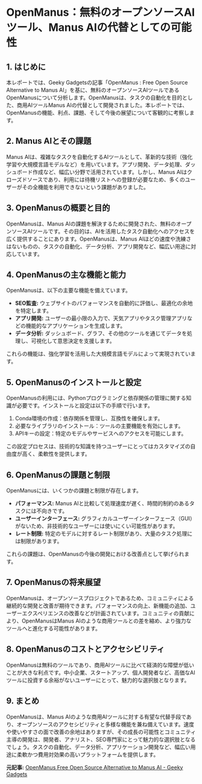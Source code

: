 # OpenManus：無料のオープンソースAIツール、Manus AIの代替としての可能性

## 1. はじめに

本レポートでは、Geeky Gadgetsの記事「OpenManus : Free Open Source Alternative to Manus AI」を基に、無料のオープンソースAIツールであるOpenManusについて分析します。OpenManusは、タスクの自動化を目的とした、商用AIツールManus AIの代替として開発されました。本レポートでは、OpenManusの機能、利点、課題、そして今後の展望について客観的に考察します。

## 2. Manus AIとその課題

Manus AIは、複雑なタスクを自動化するAIツールとして、革新的な技術（強化学習や大規模言語モデルなど）を用いています。アプリ開発、データ処理、ダッシュボード作成など、幅広い分野で活用されています。しかし、Manus AIはクローズドソースであり、利用には待機リストへの登録が必要なため、多くのユーザーがその全機能を利用できないという課題がありました。

## 3. OpenManusの概要と目的

OpenManusは、Manus AIの課題を解決するために開発された、無料のオープンソースAIツールです。その目的は、AIを活用したタスク自動化へのアクセスを広く提供することにあります。OpenManusは、Manus AIほどの速度や洗練さはないものの、タスクの自動化、データ分析、アプリ開発など、幅広い用途に対応しています。

## 4. OpenManusの主な機能と能力

OpenManusは、以下の主要な機能を備えています。

* **SEO監査:** ウェブサイトのパフォーマンスを自動的に評価し、最適化の余地を特定します。
* **アプリ開発:** ユーザーの最小限の入力で、天気アプリやタスク管理アプリなどの機能的なアプリケーションを生成します。
* **データ分析:** ダッシュボード、グラフ、その他のツールを通じてデータを処理し、可視化して意思決定を支援します。

これらの機能は、強化学習を活用した大規模言語モデルによって実現されています。

## 5. OpenManusのインストールと設定

OpenManusの利用には、Pythonプログラミングと依存関係の管理に関する知識が必要です。インストールと設定は以下の手順で行います。

1. Conda環境の作成：依存関係を管理し、互換性を確保します。
2. 必要なライブラリのインストール：ツールの主要機能を有効にします。
3. APIキーの設定：特定のモデルやサービスへのアクセスを可能にします。

この設定プロセスは、技術的な知識を持つユーザーにとってはカスタマイズの自由度が高く、柔軟性を提供します。

## 6. OpenManusの課題と制限

OpenManusには、いくつかの課題と制限が存在します。

* **パフォーマンス:** Manus AIと比較して処理速度が遅く、時間的制約のあるタスクには不向きです。
* **ユーザーインターフェース:** グラフィカルユーザーインターフェース（GUI）がないため、非技術的なユーザーには使いにくい可能性があります。
* **レート制限:** 特定のモデルに対するレート制限があり、大量のタスク処理には制限があります。

これらの課題は、OpenManusの今後の開発における改善点として挙げられます。

## 7. OpenManusの将来展望

OpenManusは、オープンソースプロジェクトであるため、コミュニティによる継続的な開発と改善が期待できます。パフォーマンスの向上、新機能の追加、ユーザーエクスペリエンスの改善などが計画されています。コミュニティの貢献により、OpenManusはManus AIのような商用ツールとの差を縮め、より強力なツールへと進化する可能性があります。

## 8. OpenManusのコストとアクセシビリティ

OpenManusは無料のツールであり、商用AIツールに比べて経済的な障壁が低いことが大きな利点です。中小企業、スタートアップ、個人開発者など、高価なAIツールに投資する余裕がないユーザーにとって、魅力的な選択肢となります。

## 9. まとめ

OpenManusは、Manus AIのような商用AIツールに対する有望な代替手段であり、オープンソースのアクセシビリティと多様な機能を兼ね備えています。速度や使いやすさの面で改善の余地はありますが、その成長の可能性とコミュニティ主導の開発は、開発者、アナリスト、SEO専門家にとって魅力的な選択肢となるでしょう。タスクの自動化、データ分析、アプリケーション開発など、幅広い用途に柔軟かつ費用対効果の高いプラットフォームを提供します。


**元記事:** [OpenManus Free Open Source Alternative to Manus AI - Geeky Gadgets](https://www.geeky-gadgets.com/manus-ai-alternative-open-source/)